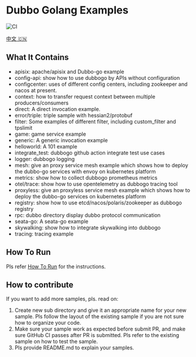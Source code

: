 # Dubbo Golang Examples

![CI](https://github.com/apache/dubbo-go-samples/workflows/CI/badge.svg)

[中文 🇨🇳](./README_CN.md)

## What It Contains

* apisix: apache/apisix and Dubbo-go example
* config-api: show how to use dubbogo by APIs without configuration
* configcenter: uses of different config centers, including zookeeper and nacos at present.
* context: how to transfer request context between multiple producers/consumers
* direct: A direct invocation example.
* error/triple: triple sample with hessian2/protobuf
* filter: Some examples of different filter, including custom_filter and tpslimit
* game: game service example
* generic: A generic invocation example
* helloworld: A 101 example
* integrate_test: dubbogo github action integrate test use cases
* logger: dubbogo logging
* mesh: give an proxy service mesh example which shows how to deploy the dubbo-go services with envoy on kubernetes platform
* metrics: show how to collect dubbogo prometheus metrics
* otel/trace: show how to use opentelemetry as dubbogo tracing tool
* proxyless: give an proxyless service mesh example which shows how to deploy the dubbo-go services on kubernetes platform
* registry: show how to use etcd/nacos/polaris/zookeeper as dubbogo registry
* rpc: dubbo directory display dubbo protocol communication
* seata-go: A seata-go example
* skywalking: show how to integrate skywalking into dubbogo
* tracing: tracing example

## How To Run

Pls refer [How To Run](HOWTO.md) for the instructions.

## How to contribute

If you want to add more samples, pls. read on:
1. Create new sub directory and give it an appropriate name for your new sample. Pls follow the layout of the existing sample if you are not sure how to organize your code.
2. Make sure your sample work as expected before submit PR, and make sure GitHub CI passes after PR is submitted. Pls refer to the existing sample on how to test the sample.
3. Pls provide README.md to explain your samples.
